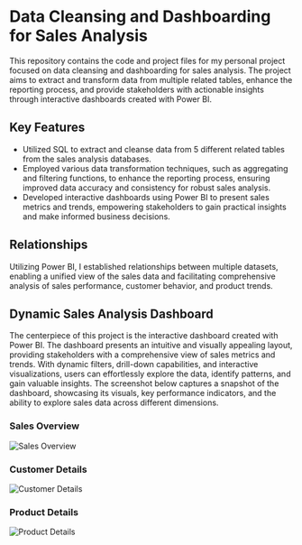 # Data Cleansing and Dashboarding for Sales Analysis

This repository contains the code and project files for my personal project focused on data cleansing and dashboarding for sales analysis. The project aims to extract and transform data from multiple related tables, enhance the reporting process, and provide stakeholders with actionable insights through interactive dashboards created with Power BI.

## Key Features
* Utilized SQL to extract and cleanse data from 5 different related tables from the sales analysis databases.
* Employed various data transformation techniques, such as aggregating and filtering functions, to enhance the reporting process, ensuring improved data accuracy and consistency for robust sales analysis.
* Developed interactive dashboards using Power BI to present sales metrics and trends, empowering stakeholders to gain practical insights and make informed business decisions.

## Relationships
Utilizing Power BI, I established relationships between multiple datasets, enabling a unified view of the sales data and facilitating comprehensive analysis of sales performance, customer behavior, and product trends.

## Dynamic Sales Analysis Dashboard
The centerpiece of this project is the interactive dashboard created with Power BI. The dashboard presents an intuitive and visually appealing layout, providing stakeholders with a comprehensive view of sales metrics and trends. With dynamic filters, drill-down capabilities, and interactive visualizations, users can effortlessly explore the data, identify patterns, and gain valuable insights. The screenshot below captures a snapshot of the dashboard, showcasing its visuals, key performance indicators, and the ability to explore sales data across different dimensions.

### Sales Overview
![Sales Overview](https://github.com/phanthao02/Sales_Analysis_Cleasing_Dashboarding/assets/97840552/b11df0ce-a8c3-497f-8c71-0f60af45d9a0)

### Customer Details
![Customer Details](https://github.com/phanthao02/Sales_Analysis_Cleasing_Dashboarding/assets/97840552/7c7a7b02-327d-4e57-a18a-18a27ac43160)

### Product Details
![Product Details](https://github.com/phanthao02/Sales_Analysis_Cleasing_Dashboarding/assets/97840552/ee5791e2-c27d-4671-bbbe-0e9b14dab0c3)
